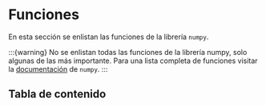 # Funciones

En esta sección se enlistan las funciones de la librería `numpy`.

:::{warning}
No se enlistan todas las funciones de la librería numpy, solo algunas de las más importante. Para una lista completa de funciones visitar la [documentación](https://numpy.org/doc/stable/reference/routines.html#routines) de `numpy`.
:::

## Tabla de contenido


```{tableofcontents}
````